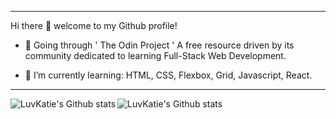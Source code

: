 -------

Hi there :wave: welcome to my Github profile!

- :telescope: Going through ' The Odin Project ' A free resource driven by its community dedicated to learning Full-Stack Web Development.

- :seedling: I’m currently learning: HTML, CSS, Flexbox, Grid, Javascript, React.

-------

<img align="left" alt="LuvKatie's Github stats" src="https://github-readme-stats.vercel.app/api?username=LuvKatie&show_icons=true&hide_border=true&theme=dracula">

<img align="left" alt="LuvKatie's Github stats" src="https://github-readme-stats.vercel.app/api/top-langs/?username=LuvKatie&theme=dracula&layout=compact">
